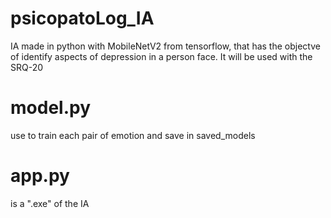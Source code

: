 # psicopatoLog_IA
IA made in python with MobileNetV2 from tensorflow, that has the objectve of identify aspects of depression in a person face.
It will be used with the SRQ-20


# model.py
use to train each pair of emotion and save in saved_models

# app.py
is a ".exe" of the IA
